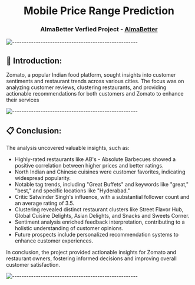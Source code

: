 <h1 align="center">Mobile Price Range Prediction</h1>
<h3 align="center"> AlmaBetter Verfied Project - <a href="https://www.almabetter.com/"> AlmaBetter </a> </h5>

![-----------------------------------------------------](https://raw.githubusercontent.com/andreasbm/readme/master/assets/lines/rainbow.png)

## 📖 Introduction:
Zomato, a popular Indian food platform, sought insights into customer sentiments and restaurant trends across various cities. The focus was on analyzing customer reviews, clustering restaurants, and providing actionable recommendations for both customers and Zomato to enhance their services

![-----------------------------------------------------](https://raw.githubusercontent.com/andreasbm/readme/master/assets/lines/rainbow.png)

## 📋 Conclusion:
The analysis uncovered valuable insights, such as:
- Highly-rated restaurants like AB's - Absolute Barbecues showed a positive correlation between higher prices and better ratings.
- North Indian and Chinese cuisines were customer favorites, indicating widespread popularity.
- Notable tag trends, including "Great Buffets" and keywords like "great," "best," and specific locations like "Hyderabad."
- Critic Satwinder Singh's influence, with a substantial follower count and an average rating of 3.5.
- Clustering revealed distinct restaurant clusters like Street Flavor Hub, Global Cuisine Delights, Asian Delights, and Snacks and Sweets Corner.
- Sentiment analysis enriched feedback interpretation, contributing to a holistic understanding of customer opinions.
- Future prospects include personalized recommendation systems to enhance customer experiences.

In conclusion, the project provided actionable insights for Zomato and restaurant owners, fostering informed decisions and improving overall customer satisfaction.

![-----------------------------------------------------](https://raw.githubusercontent.com/andreasbm/readme/master/assets/lines/rainbow.png)
